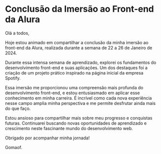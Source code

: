 # Conclusão da Imersão ao Front-end da Alura

Olá a todos,

Hoje estou animado em compartilhar a conclusão da minha imersão ao front-end da Alura, realizada durante a semana de 22 a 26 de Janeiro de 2024.

Durante essa intensa semana de aprendizado, explorei os fundamentos do desenvolvimento front-end e suas aplicações. Um dos destaques foi a criação de um projeto prático inspirado na página inicial da empresa Spotify.

Essa imersão me proporcionou uma compreensão mais profunda do desenvolvimento front-end, e estou entusiasmado em aplicar esse conhecimento em minha carreira. É incrível como cada nova experiência nesse campo amplia minha perspectiva e me permite desfrutar ainda mais do que faço.

Estou ansioso para compartilhar mais sobre meu progresso e conquistas futuras. Continuarei buscando novas oportunidades de aprendizado e crescimento neste fascinante mundo do desenvolvimento web.

Obrigado por acompanhar minha jornada!

Gomaof.
